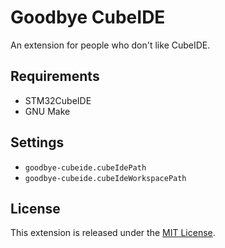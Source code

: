 # Goodbye CubeIDE

An extension for people who don't like CubeIDE.

## Requirements

- STM32CubeIDE
- GNU Make

## Settings

- `goodbye-cubeide.cubeIdePath`
- `goodbye-cubeide.cubeIdeWorkspacePath`

## License

This extension is released under the [MIT License](https://github.com/rin4046/stm4vscode/blob/master/LICENSE).

